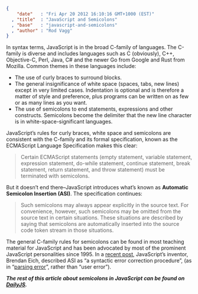 ```json
{
    "date"   : "Fri Apr 20 2012 16:10:16 GMT+1000 (EST)"
  , "title"  : "JavaScript and Semicolons"
  , "base"   : "javascript-and-semicolons"
  , "author" : "Rod Vagg"
}
```

In syntax terms, JavaScript is in the broad C-family of languages. The C-family is diverse and includes languages such as C (obviously), C++, Objective-C, Perl, Java, C# and the newer Go from Google and Rust from Mozilla. Common themes in these languages include:
<ul>
	<li>The use of curly braces to surround blocks.</li>
	<li>The general insignificance of white space (spaces, tabs, new lines) except in very limited cases. Indentation is optional and is therefore a matter of style and preference, plus programs can be written on as few or as many lines as you want.</li>
	<li>The use of semicolons to end statements, expressions and other constructs. Semicolons become the delimiter that the new line character is in white-space-significant languages.</li>
</ul>
JavaScript’s rules for curly braces, white space and semicolons are consistent with the C-family and its formal specification, known as the ECMAScript Language Specification makes this clear:
<blockquote>Certain ECMAScript statements (empty statement, variable statement, expression statement, do-while statement, continue statement, break statement, return statement, and throw statement) must be terminated with semicolons.</blockquote>
But it doesn’t end there–JavaScript introduces what’s known as <strong>Automatic Semicolon Insertion (ASI)</strong>. The specification continues:
<blockquote>Such semicolons may always appear explicitly in the source text. For convenience, however, such semicolons may be omitted from the source text in certain situations. These situations are described by saying that semicolons are automatically inserted into the source code token stream in those situations.</blockquote>
The general C-family rules for semicolons can be found in most teaching material for JavaScript and has been advocated by most of the prominent JavaScript personalities since 1995. In a <a href="https://brendaneich.com/2012/04/the-infernal-semicolon/">recent post</a>, JavaScript’s inventor, Brendan Eich, described ASI as “a syntactic error correction procedure”, (as in “<a href="https://brendaneich.com/2012/04/the-infernal-semicolon/#comment-12268">parsing error</a>”, rather than “user error”).

<strong><em>The rest of this article about semicolons in JavaScript can be found on <a title="JavaScript and Semicolons" href="http://dailyjs.com/2012/04/19/semicolons/">DailyJS</a>.</em></strong>
